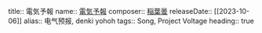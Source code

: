 title:: 電気予報
name:: [電気予報](https://youtu.be/Imcr7rsBxsc)
composer:: [稲葉曇](https://twitter.com/inabakumori)
releaseDate:: [[2023-10-06]]
alias:: 电气预报, denki yohoh
tags:: Song, Project Voltage
heading:: true
